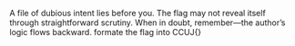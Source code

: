 A file of dubious intent lies before you. The flag may not reveal itself through straightforward scrutiny. When in doubt, remember—the author’s logic flows backward.
formate the flag into CCUJ{}

